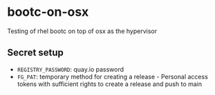 # bootc-on-osx

Testing of rhel bootc on top of osx as the hypervisor

## Secret setup

- `REGISTRY_PASSWORD`: quay.io password
- `FG_PAT`: temporary method for creating a release - Personal access tokens with sufficient rights to create a release and push to main

